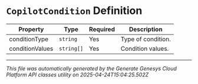 # `CopilotCondition` Definition

| Property | Type | Required | Description |
|----------|------|----------|-------------|
| conditionType | `string` | Yes | Type of condition. |
| conditionValues | `string[]` | Yes | Condition values. |

---

*This file was automatically generated by the Generate Genesys Cloud Platform API classes utility on 2025-04-24T15:04:25.502Z*